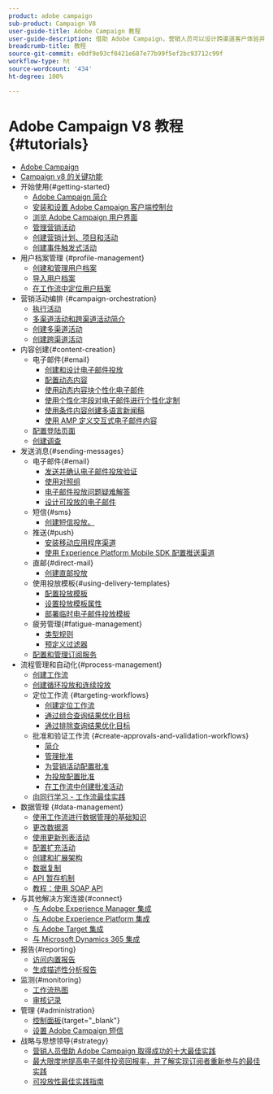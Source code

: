 ```yaml
---
product: adobe campaign
sub-product: Campaign V8
user-guide-title: Adobe Campaign 教程
user-guide-description: 借助 Adobe Campaign，营销人员可以设计跨渠道客户体验并提供可视活动编排、实时交互管理和跨渠道执行的环境。
breadcrumb-title: 教程
source-git-commit: e0df9e93cf0421e687e77b99f5ef2bc93712c99f
workflow-type: ht
source-wordcount: '434'
ht-degree: 100%

---
```



# Adobe Campaign V8 教程 {#tutorials}

+ [Adobe Campaign](/help/overview.md)
+ [Campaign v8 的关键功能](https://experienceleague.adobe.com/docs/campaign/campaign-v8/start/whats-new.html?lang=zh-Hans)
+ 开始使用{#getting-started}
   + [Adobe Campaign 简介](/help/get-started/introduction-to-adobe-campaign.md)
   + [安装和设置 Adobe Campaign 客户端控制台](/help/get-started/install-and-set-up-the-adobe-campaign-client-console.md)
   + [浏览 Adobe Campaign 用户界面](/help/get-started/explore-the-adobe-campaign-user-interface.md)
   + [管理营销活动](/help/get-started/manage-marketing-campaigns.md)
   + [创建营销计划、项目和活动](/help/get-started/create-a-marketing-plan-programs-and-campaigns.md)
   + [创建事件触发式活动](/help/get-started/create-event-triggered-campaigns.md)
+ 用户档案管理 {#profile-management}
   + [创建和管理用户档案](/help/profile-management/create-and-manage-profiles.md)
   + [导入用户档案](/help/profile-management/import-profiles.md)
   + [在工作流中定位用户档案](/help/profile-management/target-profiles-in-a-workflow.md)
+ 营销活动编排 {#campaign-orchestration}
   + [执行活动](/help/orchestrate-campaigns/execute-a-campaign.md)
   + [多渠道活动和跨渠道活动简介](/help/orchestrate-campaigns/introduction-to-cross-and-multi-channel-campaigns.md)
   + [创建多渠道活动](/help/orchestrate-campaigns/multi-channel-campaigns.md)
   + [创建跨渠道活动](/help/orchestrate-campaigns/cross-channel-campaigns.md)
+ 内容创建{#content-creation}
   + 电子邮件{#email}
      + [创建和设计电子邮件投放](/help/content-creation/create-and-design-email-deliveries.md)
      + [配置动态内容](/help/content-creation/configure-dynamic-content.md)
      + [使用动态内容块个性化电子邮件](/help/content-creation/personalize-using-dynamic-content-blocks.md)
      + [使用个性化字段对电子邮件进行个性化定制](/help/content-creation/personalize-emails-using-personalization-fields.md)
      + [使用条件内容创建多语言新闻稿](/help/content-creation/create-a-multilingual-newsletter-using-conditional-content.md)
      + [使用 AMP 定义交互式电子邮件内容](/help/content-creation/design-interactive-email-content-with-amp.md)
   + [配置登陆页面](/help/content-creation/configure-landingpages.md)
   + [创建调查](/help/content-creation/create-a-survey.md)
+ 发送消息{#sending-messages}
   + 电子邮件{#email}
      + [发送并确认电子邮件投放验证](/help/send-messages/email/send-and-validate-proofs.md)
      + [使用对照组](/help/send-messages/email/use-control-groups.md)
      + [电子邮件投放问题疑难解答](/help/send-messages/email/troubleshoot-email-delivery-issues.md)
      + [设计可投放的电子邮件](/help/send-messages/email/design-emails-for-deliverability.md)
   + 短信{#sms}
      + [创建短信投放。](/help/send-messages/mobile/create-an-sms-delivery.md)
   + 推送{#push}
      + [安装移动应用程序渠道](/help/send-messages/mobile/install-the-mobile-app.md)
      + [使用 Experience Platform Mobile SDK 配置推送渠道](/help/send-messages/mobile/configure-push-using-aep-mobile-sdk.md)
   + 直邮{#direct-mail}
      + [创建直邮投放](/help/send-messages/direct-mail/create-direct-mail-deliveries.md)
   + 使用投放模板{#using-delivery-templates}
      + [配置投放模板](/help/send-messages/use-delivery-templates/configure-a-delivery-template.md)
      + [设置投放模板属性](/help/send-messages/use-delivery-templates/set-delivery-template-properties.md)
      + [部署临时电子邮件投放模板](/help/send-messages/use-delivery-templates/deploy-ad-hoc-email-delivery-template.md)
   + 疲劳管理{#fatigue-management}
      + [类型规则](/help/send-messages/fatigue-management/typology-rules-for-fatigue-management.md)
      + [预定义过滤器](/help/send-messages/fatigue-management/fatigue-management-using-filters.md)
   + [配置和管理订阅服务](/help/send-messages/configure-and-manage-subscription-services.md)
+ 流程管理和自动化{#process-management}
   + [创建工作流](/help/process-management/create-a-workflow.md)
   + [创建循环投放和连续投放](/help/process-management/recurring-deliveries.md)
   + 定位工作流 {#targeting-workflows}
      + [创建定位工作流](/help/process-management/create-a-targeting-workflow.md)
      + [通过组合查询结果优化目标](/help/process-management/refine-targets-by-combining-query-results.md)
      + [通过排除查询结果优化目标](/help/process-management/refine-targets-by-excluding-query-results.md)
   + 批准和验证工作流 {#create-approvals-and-validation-workflows}
      + [简介](/help/process-management/create-approvals-and-validation-workflows/create-approvals-and-validation-workflows-introduction.md)
      + [管理批准](/help/process-management/create-approvals-and-validation-workflows/manage-approvals.md)
      + [为营销活动配置批准](/help/process-management/create-approvals-and-validation-workflows/configure-approvals-for-campaigns.md)
      + [为投放配置批准](/help/process-management/create-approvals-and-validation-workflows/configure-approvals-for-deliveries.md)
      + [在工作流中创建批准活动](/help/process-management/create-approvals-and-validation-workflows/create-approval-process-in-a-workflow.md)
   + [向同行学习 - 工作流最佳实践](/help/process-management/workflow-best-practices-for-marketers.md)
+ 数据管理 {#data-management}
   + [使用工作流进行数据管理的基础知识](/help/data-management/data-management-fundamentals.md)
   + [更改数据源](/help/data-management/change-data-source.md)
   + [使用更新列表活动](/help/process-management/use-the-update-list-activity.md)
   + [配置扩充活动](/help/process-management/enrichment-activity.md)
   + [创建和扩展架构](/help/data-management/create-and-extend-a-schema.md)
   + [数据复制](/help/data-management/data-replication.md)
   + [API 暂存机制](/help/data-management/api-staging-mechanism.md)
   + [教程：使用 SOAP API](https://experienceleague.adobe.com/docs/campaign-learn/use-soap-apis/introduction.html?lang=zh-Hans)
+ 与其他解决方案连接{#connect}
   + [与 Adobe Experience Manager 集成](https://experienceleague.adobe.com/docs/campaign-learn/integrate-with-experience-manager/overview.html?lang=zh-Hans)
   + [与 Adobe Experience Platform 集成](https://experienceleague.adobe.com/docs/campaign-learn/integrate-with-experience-platform/overview.html?lang=zh-Hans)
   + [与 Adobe Target 集成](/help/connect/target-integration.md)
   + [与 Microsoft Dynamics 365 集成](/help/connect/dynamics365-integration.md)
+ 报告{#reporting}
   + [访问内置报告](/help/reporting/access-built-in-reports.md)
   + [生成描述性分析报告](/help/reporting/generate-a-descriptive-analysis-report.md)
+ 监测{#monitoring}
   + [工作流热图](/help/monitoring/workflow-heatmap.md)
   + [审核记录](/help/monitoring/audit-trail.md)
+ 管理 {#administration}
   + [控制面板](https://experienceleague.adobe.com/docs/control-panel-learn/control-panel/control-panel-overview.html?lang=zh-Hans){target="_blank"}
   + [设置 Adobe Campaign 短信](https://experienceleague.adobe.com/docs/campaign-learn/set-up-sms-for-adobe-campaign/overview.html?lang=zh-Hans)
+ 战略与思想领导{#strategy}
   + [营销人员借助 Adobe Campaign 取得成功的十大最佳实践](/help/strategy/10-best-practices-for-marketers.md)
   + [最大限度地提高电子邮件投资回报率，并了解实现订阅者重新参与的最佳实践](/help/strategy/campaign-maximize-email-best-practices.md)
   + [可投放性最佳实践指南](https://experienceleague.adobe.com/docs/deliverability-learn/deliverability-best-practice-guide/introduction.html?lang=zh-Hans)
